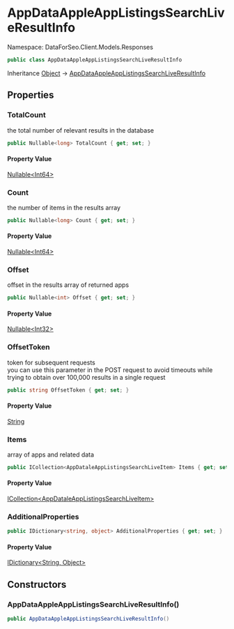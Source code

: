 # AppDataAppleAppListingsSearchLiveResultInfo

Namespace: DataForSeo.Client.Models.Responses

```csharp
public class AppDataAppleAppListingsSearchLiveResultInfo
```

Inheritance [Object](https://docs.microsoft.com/en-us/dotnet/api/system.object) → [AppDataAppleAppListingsSearchLiveResultInfo](./dataforseo.client.models.responses.appdataappleapplistingssearchliveresultinfo.md)

## Properties

### **TotalCount**

the total number of relevant results in the database

```csharp
public Nullable<long> TotalCount { get; set; }
```

#### Property Value

[Nullable&lt;Int64&gt;](https://docs.microsoft.com/en-us/dotnet/api/system.nullable-1)<br>

### **Count**

the number of items in the results array

```csharp
public Nullable<long> Count { get; set; }
```

#### Property Value

[Nullable&lt;Int64&gt;](https://docs.microsoft.com/en-us/dotnet/api/system.nullable-1)<br>

### **Offset**

offset in the results array of returned apps

```csharp
public Nullable<int> Offset { get; set; }
```

#### Property Value

[Nullable&lt;Int32&gt;](https://docs.microsoft.com/en-us/dotnet/api/system.nullable-1)<br>

### **OffsetToken**

token for subsequent requests
 <br>you can use this parameter in the POST request to avoid timeouts while trying to obtain over 100,000 results in a single request

```csharp
public string OffsetToken { get; set; }
```

#### Property Value

[String](https://docs.microsoft.com/en-us/dotnet/api/system.string)<br>

### **Items**

array of apps and related data

```csharp
public ICollection<AppDataleAppListingsSearchLiveItem> Items { get; set; }
```

#### Property Value

[ICollection&lt;AppDataleAppListingsSearchLiveItem&gt;](https://docs.microsoft.com/en-us/dotnet/api/system.collections.generic.icollection-1)<br>

### **AdditionalProperties**

```csharp
public IDictionary<string, object> AdditionalProperties { get; set; }
```

#### Property Value

[IDictionary&lt;String, Object&gt;](https://docs.microsoft.com/en-us/dotnet/api/system.collections.generic.idictionary-2)<br>

## Constructors

### **AppDataAppleAppListingsSearchLiveResultInfo()**

```csharp
public AppDataAppleAppListingsSearchLiveResultInfo()
```
